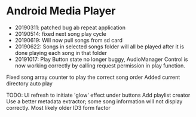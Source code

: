 # Android Media Player
 - 20190311: patched bug ab repeat application
 - 20190514: fixed next song play cycle
 - 20190619: Will now pull songs from sd card
 - 20190622: Songs in selected songs folder will all be played after it is done playing each song in that folder
 - 20191017: Play Button state no longer buggy, AudioManager Control is now working correctly by calling request permission in play function.
 
 Fixed song array counter to play the correct song order
 Added current directory auto play
  
  TODO: UI refresh to initiate 'glow' effect under buttons
  Add playlist creator
  Use a better metadata extractor; some song information will not display correctly. Most likely older ID3 form factor
